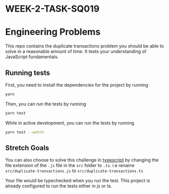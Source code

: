 # WEEK-2-TASK-SQ019

# Engineering Problems

This repo contains the duplicate transactions problem you should be able to solve in a reasonable amount of time. It tests your understanding of JavaScript fundamentals.

## Running tests

First, you need to install the dependencies for the project by running

```sh
yarn
```

Then, you can run the tests by running

```sh
yarn test
```

While in active development, you can run the tests by running

```sh
yarn test --watch
```

## Stretch Goals

You can also choose to solve this challenge in [typescript](https://www.typescriptlang.org) by changing the file extension of the `.js` file in the `src` folder to `.ts`. i.e rename `src/duplicate-transactions.js` to `src/duplicate-transactions.ts`

Your file would be typechecked when you run the test. This project is already configured to run the tests either in js or ts.
